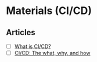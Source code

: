 # Materials (CI/CD)

## Articles

- [ ] [What is CI/CD?](https://about.gitlab.com/topics/ci-cd/)
- [ ] [CI/CD: The what, why, and how](https://github.com/resources/articles/devops/ci-cd)
